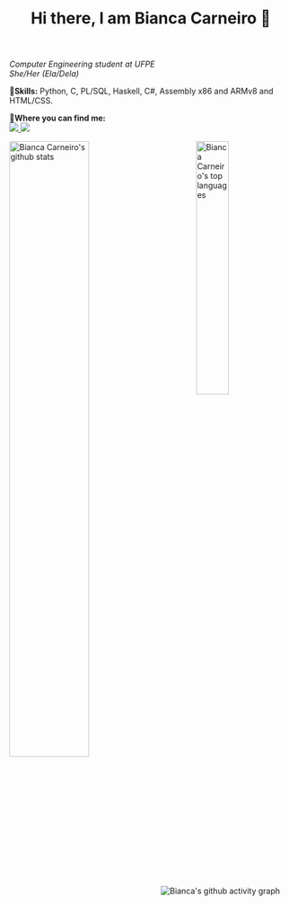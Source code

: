 <header>
<h1> Hi there, I am Bianca Carneiro 👋</h1>
</header>
  
<body>
  <p>    
    <i>Computer Engineering student at UFPE<br>
      She/Her (Ela/Dela)</i>
   </p> 
<p><b>🧠Skills:</b> Python, C, PL/SQL, Haskell, C#, Assembly x86 and ARMv8 and HTML/CSS.</p>
  
<p><b>💬Where you can find me:</b><br>
    <a href = "mailto: bianca.ccnf@gmail.com" align = "left">
      <img src = "https://img.shields.io/badge/-Gmail-red?style=flat&logo=gmail&logoColor=white"/>
    </a>
    <a href = "https://www.linkedin.com/in/bianca-carneiro-da-cunha-77222b191/" align = "left">
      <img src = "https://img.shields.io/badge/-Linkedin-blue?style=flat&logo=linkedin&logoColor=white"/>
    </a>
</p>
<img alt="Bianca Carneiro's top languages" align="right" width="34%" src="https://github-readme-stats.vercel.app/api/top-langs/?username=BiancaCarneiro&theme=tokyonight&layout=compact&count_private=true&langs_count=8&exclude_repo=Individual-SnakeWorld"/>
<img alt="Bianca Carneiro's github stats" align="left" width="53%" src="https://github-readme-stats.vercel.app/api?username=BiancaCarneiro&hide=issues,prs&show_icons=true&theme=tokyonight&count_private=true&include_all_commits=true"/>
<img alt="Bianca's github activity graph" src="https://activity-graph.herokuapp.com/graph?username=BiancaCarneiro&bg_color=1a1b27&color=628fda&line=39bdaf&point=aa83d8&area=true"/>
</body>

